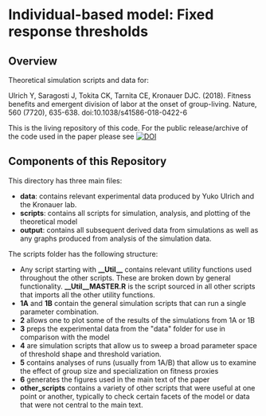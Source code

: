 # Individual-based model: Fixed response thresholds

## Overview 
Theoretical simulation scripts and data for: 

Ulrich Y, Saragosti J, Tokita CK, Tarnita CE, Kronauer DJC. (2018). Fitness benefits and emergent division of labor at the onset of group-living. Nature, 560 (7720), 635-638. doi:10.1038/s41586-018-0422-6

This is the living repository of this code. For the public release/archive of the code used in the paper please see [![DOI](https://zenodo.org/badge/92619774.svg)](https://zenodo.org/badge/latestdoi/92619774)


## Components of this Repository
This directory has three main files:
* **data**: contains relevant experimental data produced by Yuko Ulrich and the Kronauer lab.
* **scripts**: contains all scripts for simulation, analysis, and plotting of the theoretical model
* **output**: contains all subsequent derived data from simulations as well as any graphs produced from analysis of the simulation data. 

The scripts folder has the following structure:
* Any script starting with **\_\_Util__** contains relevant utility functions used throughout the other scripts. These are broken down by general functionality. **__Util__MASTER.R** is the script sourced in all other scripts that imports all the other utility functions. 
* **1A** and **1B** contain the general simulation scripts that can run a single parameter combination. 
* **2** allows one to plot some of the results of the simulations from 1A or 1B
* **3** preps the experimental data from the "data" folder for use in comparison with the model
* **4** are simulation scripts that allow us to sweep a broad parameter space of threshold shape and threshold variation. 
* **5** contains analyses of runs (usually from 1A/B) that allow us to examine the effect of group size and specialization on fitness proxies
* **6** generates the figures used in the main text of the paper
* **other_scripts** contains a variety of other scripts that were useful at one point or another, typically to check certain facets of the model or data that were not central to the main text. 

